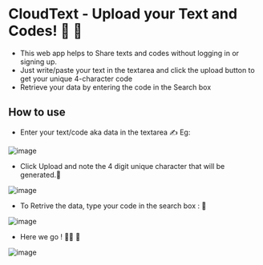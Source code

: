 # CloudText - Upload your Text and Codes! 🚀 🚀 
 + This web app helps to Share texts and codes without logging in or signing up.
 + Just write/paste your text in the textarea and click the upload button to get your unique 4-character code
 + Retrieve your data by entering the code in the Search box

## How to use
 + Enter your text/code aka data in the textarea :writing_hand:
   Eg: 
   
![image](https://github.com/Debanjan29/CloudText/assets/97180277/be81c981-530a-487b-8ae9-e832280defda)

 + Click Upload and note the 4 digit unique character that will be generated.:bookmark:

 ![image](https://github.com/Debanjan29/CloudText/assets/97180277/2c7e211d-24a2-4ae0-8164-53d3efe4e7dc)

 + To Retrive the data, type your code in the search box : 🔎

 ![image](https://github.com/Debanjan29/CloudText/assets/97180277/22a4c0ee-ad25-4976-9e4c-8d7eec4d0bfe)

 + Here we go ! 🚀🚀 🚀 

 ![image](https://github.com/Debanjan29/CloudText/assets/97180277/0788cbc9-ce13-4d49-ae62-1e254f74a3d1)

